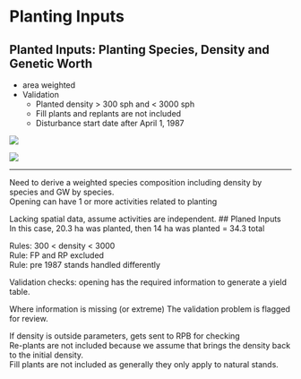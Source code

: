 # Planting Inputs

## Planted Inputs: Planting Species, Density and Genetic Worth

- area weighted
- Validation
  - Planted density > 300 sph and < 3000 sph
  - Fill plants and replants are not included
  - Disturbance start date after April 1, 1987

![](../images/planting_weight.PNG)

![](../images/weighted_species_composition.PNG)

___

Need to derive a weighted species composition including density by species and GW by species.  
Opening can have 1 or more activities related to planting  

Lacking spatial data, assume activities are independent.  ## Planed Inputs  
In this case, 20.3 ha was planted, then 14 ha was planted = 34.3 total   

Rules: 300 < density < 3000  
Rule: FP and RP excluded  
Rule: pre 1987 stands handled differently  

Validation checks: opening has the required information to generate a yield table.  

Where information is missing (or extreme) The validation problem is flagged for review.  

If density is outside parameters, gets sent to RPB for checking   
Re-plants are not included because we assume that brings the density back to the initial density.    
Fill plants are not included as generally they only apply to natural stands.  
